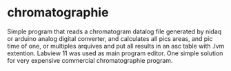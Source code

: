 # chromatographie
Simple program that reads a chromatogram datalog file generated by nidaq or arduino analog digital converter, and calculates all pics areas, and pic time of one, or multiples arquives and put all results in an asc table with .lvm extention. Labview 11 was used as main program editor. One simple solution for very expensive commercial chromatographie program.

